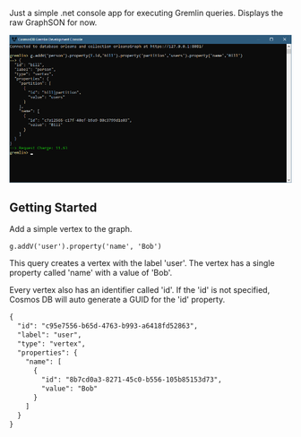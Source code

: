 Just a simple .net console app for executing Gremlin queries. Displays the raw GraphSON for now.

![Basic Console](documentation/images/console.png)

## Getting Started

Add a simple vertex to the graph.
```
g.addV('user').property('name', 'Bob')
```
This query creates a vertex with the label 'user'. The vertex has a single property called 'name' with a value of 'Bob'.

Every vertex also has an identifier called 'id'. If the 'id' is not specified, Cosmos DB will auto generate a GUID for the 'id' property.

```
{
  "id": "c95e7556-b65d-4763-b993-a6418fd52863",
  "label": "user",
  "type": "vertex",
  "properties": {
    "name": [
      {
        "id": "8b7cd0a3-8271-45c0-b556-105b85153d73",
        "value": "Bob"
      }
    ]
  }
}
```

